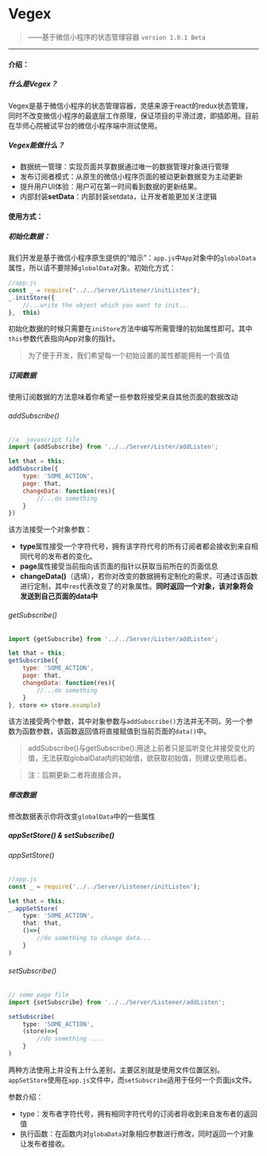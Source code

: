 # Vegex
> ——基于微信小程序的状态管理容器
`version 1.0.1 Beta`
---

#### 介绍：
##### 什么是Vegex？
Vegex是基于微信小程序的状态管理容器，灵感来源于react的redux状态管理，同时不改变微信小程序的最底层工作原理，保证项目的平滑过渡，即插即用。目前在华师心院被试平台的微信小程序端中测试使用。
##### Vegex能做什么？
- 数据统一管理：实现页面共享数据通过唯一的数据管理对象进行管理
- 发布订阅者模式：从原生的微信小程序页面的被动更新数据变为主动更新
- 提升用户UI体验：用户可在第一时间看到数据的更新结果。
- 内部封装**setData**：内部封装setdata，让开发者能更加关注逻辑

#### 使用方式：
##### 初始化数据：
我们开发是基于微信小程序原生提供的“暗示”：`app.js`中`App`对象中的`globalData`属性，所以请不要除掉`globalData`对象。初始化方式：
```javascript
//app.js
const _ = require("../../Server/Listener/initListen");
_.initStore({
    //...write the object which you want to init...
},  this)
```
初始化数据的时候只需要在`iniStore`方法中编写所需管理的初始属性即可。其中`this`参数代表指向App对象的指针。

> 为了便于开发，我们希望每一个初始设置的属性都能拥有一个真值

##### 订阅数据
使用订阅数据的方法意味着你希望一些参数将接受来自其他页面的数据改动
###### addSubscribe()
```javascript
//a  javascript file
import {addSubscribe} from '../../Server/Lister/addListen';

let that = this;
addSubscribe({
    type: 'SOME_ACTION',
    page: that,
    changeData: function(res){
        //...do something
    }
})
```
该方法接受一个对象参数：
- **type**属性接受一个字符代号，拥有该字符代号的所有订阅者都会接收到来自相同代号的发布者的变化。
- **page**属性接受当前指向该页面的指针以获取当前所在的页面信息
- **changeData()**（选填），若你对改变的数据拥有定制化的需求，可通过该函数进行定制，其中`res`代表改变了的对象属性。**同时返回一个对象，该对象将会发送到自己页面的data中**

###### getSubscribe()
```javascript
import {getSubscribe} from '../../Server/Lister/addListen';

let that = this;
getSubscribe({
    type: 'SOME_ACTION',
    page: that,
    changeData: function(res){
        //...do something
    }
}, store => store.example)
```
该方法接受两个参数，其中对象参数与`addSubscribe()`方法并无不同，另一个参数为函数参数，该函数返回值将直接赋值到当前页面的`data()`中。

> addSubscribe()与getSubscribe():用途上前者只是监听变化并接受变化的值，无法获取globalData内的初始值，欲获取初始值，则建议使用后者。

> 注：后期更新二者将直接合并。

##### 修改数据
修改数据表示你将改变`globalData`中的一些属性

##### appSetStore() & setSubscribe()
###### appSetStore()
```javascript
//app.js
const _ = require('../../Server/Listener/initListen');

let that = this;
_.appSetStore(
    type: 'SOME_ACTION',
    that: that,
    ()=>{
        //do something to change data...
    }
)
```

###### setSubscribe()
```javascript
// some page file
import {setSubscribe} from '../../Server/Listener/addListen';

setSubscribe(
    type: 'SOME_ACTION',
    (store)=>{
        //do something ....
    }
)
```
两种方法使用上并没有上什么差别，主要区别就是使用文件位置区别。`appSetStore`使用在`app.js`文件中，而`setSubscribe`适用于任何一个页面js文件。

参数介绍：
- type：发布者字符代号，拥有相同字符代号的订阅者将收到来自发布者的返回值
- 执行函数：在函数内对`globaData`对象相应参数进行修改，同时返回一个对象让发布者接收。

